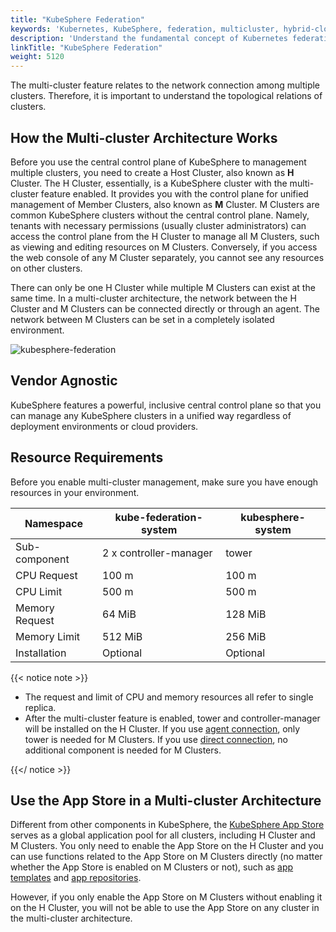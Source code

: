 ```yaml
---
title: "KubeSphere Federation"
keywords: 'Kubernetes, KubeSphere, federation, multicluster, hybrid-cloud'
description: 'Understand the fundamental concept of Kubernetes federation in KubeSphere, including M clusters and H clusters.'
linkTitle: "KubeSphere Federation"
weight: 5120
---
```


The multi-cluster feature relates to the network connection among multiple clusters. Therefore, it is important to understand the topological relations of clusters.

## How the Multi-cluster Architecture Works

Before you use the central control plane of KubeSphere to management multiple clusters, you need to create a Host Cluster, also known as **H** Cluster. The H Cluster, essentially, is a KubeSphere cluster with the multi-cluster feature enabled. It provides you with the control plane for unified management of Member Clusters, also known as **M** Cluster. M Clusters are common KubeSphere clusters without the central control plane. Namely, tenants with necessary permissions (usually cluster administrators) can access the control plane from the H Cluster to manage all M Clusters, such as viewing and editing resources on M Clusters. Conversely, if you access the web console of any M Cluster separately, you cannot see any resources on other clusters.

There can only be one H Cluster while multiple M Clusters can exist at the same time. In a multi-cluster architecture, the network between the H Cluster and M Clusters can be connected directly or through an agent. The network between M Clusters can be set in a completely isolated environment.

![kubesphere-federation](/images/docs/multicluster-management/introduction/kubesphere-federation/kubesphere-federation.png)

## Vendor Agnostic

KubeSphere features a powerful, inclusive central control plane so that you can manage any KubeSphere clusters in a unified way regardless of deployment environments or cloud providers.

## Resource Requirements

Before you enable multi-cluster management, make sure you have enough resources in your environment.

| Namespace      | kube-federation-system | kubesphere-system |
| -------------- | ---------------------- | ----------------- |
| Sub-component  | 2 x controller-manager  | tower             |
| CPU Request    | 100 m                  | 100 m             |
| CPU Limit      | 500 m                  | 500 m             |
| Memory Request | 64 MiB                 | 128 MiB           |
| Memory Limit   | 512 MiB                | 256 MiB           |
| Installation   | Optional               | Optional          |

{{< notice note >}}

- The request and limit of CPU and memory resources all refer to single replica.
- After the multi-cluster feature is enabled, tower and controller-manager will be installed on the H Cluster. If you use [agent connection](../../../multicluster-management/enable-multicluster/agent-connection/), only tower is needed for M Clusters. If you use [direct connection](../../../multicluster-management/enable-multicluster/direct-connection/), no additional component is needed for M Clusters.

{{</ notice >}}

## Use the App Store in a Multi-cluster Architecture

Different from other components in KubeSphere, the [KubeSphere App Store](../../../pluggable-components/app-store/) serves as a global application pool for all clusters, including H Cluster and M Clusters. You only need to enable the App Store on the H Cluster and you can use functions related to the App Store on M Clusters directly (no matter whether the App Store is enabled on M Clusters or not), such as [app templates](../../../project-user-guide/application/app-template/) and [app repositories](../../../workspace-administration/app-repository/import-helm-repository/).

However, if you only enable the App Store on M Clusters without enabling it on the H Cluster, you will not be able to use the App Store on any cluster in the multi-cluster architecture.
